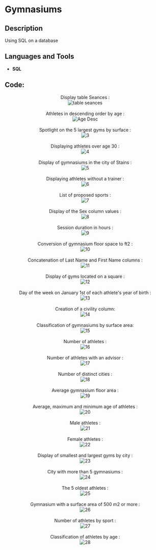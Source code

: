 <h1>Gymnasiums</h1>

<h2>Description</h2>
Using SQL on a database 
<br />

<h2>Languages and Tools</h2>

- <b>SQL</b> 


<h2>Code:</h2>

<p align="center">
Display table Seances : <br/>
<img src="https://i.imgur.com/R6xBBCO.png" alt="table seances"/>
<br />
<br />
Athletes in descending order by age  : <br/>
<img src="https://i.imgur.com/XPDpQw2.png" alt="Age Desc"/>
<br />
<br />
Spotlight on the 5 largest gyms by surface : <br/>
<img src="https://i.imgur.com/3nG8lFL.png" alt="3"/>
<br />
<br />
Displaying athletes over age 30 : <br/>
<img src="https://i.imgur.com/IhONE3O.png" alt="4"/>
<br />
<br />
Display of gymnasiums in the city of Stains : <br/>
<img src="https://i.imgur.com/CoY4gTU.png" alt="5"/>
<br />
<br />
Displaying athletes without a trainer : <br/>
<img src="https://i.imgur.com/7q8A2o8.png" alt="6"/>
<br />
<br />
List of proposed sports : <br/>
<img src="https://i.imgur.com/oEYfoxL.png" alt="7"/>
<br />
<br />
Display of the Sex column values : <br/>
<img src="https://i.imgur.com/qXMoDPq.png" alt="8"/>
<br />
<br />
Session duration in hours : <br/>
<img src="https://i.imgur.com/kqXasdP.png" alt="9"/>
<br />
<br />
Conversion of gymnasium floor space to ft2 : <br/>
<img src="https://i.imgur.com/uuw2FLs.png" alt="10"/>
<br />
<br />
Concatenation of Last Name and First Name columns : <br/>
<img src="https://i.imgur.com/eFqgV0G.png" alt="11"/>
<br />
<br />
Display of gyms located on a square : <br/>
<img src="https://i.imgur.com/hXyrUEG.png" alt="12"/>
<br />
<br />
Day of the week on January 1st of each athlete's year of birth : <br/>
<img src="https://i.imgur.com/ywmNLTJ.png" alt="13"/>
<br />
<br />
Creation of a civility column: <br/>
<img src="https://i.imgur.com/c4KzKmY.png" alt="14"/>
<br />
<br />
Classification of gymnasiums by surface area: <br/>
<img src="https://i.imgur.com/Ll8IpYP.png" alt="15"/>
<br />
<br />
Number of athletes : <br/>
<img src="https://i.imgur.com/aGxrnl3.png" alt="16"/>
<br />
<br />
Number of athletes with an advisor : <br/>
<img src="https://i.imgur.com/JK0fNcl.png" alt="17"/>
<br />
<br />
Number of distinct cities : <br/>
<img src="https://i.imgur.com/RQNC0dv.png" alt="18"/>
<br />
<br />
Average gymnasium floor area : <br/>
<img src="https://i.imgur.com/jYw2v4Z.png" alt="19"/>
<br />
<br />
Average, maximum and minimum age of athletes  : <br/>
<img src="https://i.imgur.com/QHbQJF0.png" alt="20"/>
<br />
<br />
Male athletes : <br/>
<img src="https://i.imgur.com/Wi5PdWv.png" alt="21"/>
<br />
<br />
Female athletes : <br/>
<img src="https://i.imgur.com/JnAUgmp.png" alt="22"/>
<br />
<br />
Display of smallest and largest gyms by city : <br/>
<img src="https://i.imgur.com/RteCRUk.png" alt="23"/>
<br />
<br />
City with more than 5 gymnasiums : <br/>
<img src="https://i.imgur.com/1Uvgdy7.png" alt="24"/>
<br />
<br />
The 5 oldest athletes : <br/>
<img src="https://i.imgur.com/IDMVnyB.png" alt="25"/>
<br />
<br />
Gymnasium with a surface area of 500 m2 or more : <br/>
<img src="https://i.imgur.com/ESAzHwf.png" alt="26"/>
<br />
<br />
Number of athletes by sport : <br/>
<img src="https://i.imgur.com/HhuDCgC.png" alt="27"/>
<br />
<br />
Classification of athletes by age : <br/>
<img src="https://i.imgur.com/rqqeaQp.png" alt="28"/>
<br />
<br />

</p>

<!--
 ```diff
- text in red
+ text in green
! text in orange
# text in gray
@@ text in purple (and bold)@@
```
--!>
